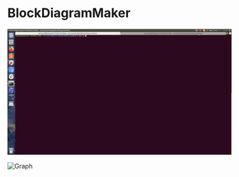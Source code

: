 BlockDiagramMaker
=================

![Graph](https://github.com/takayuki5168/BlockDiagramMaker/blob/master/videos/analysis_block_video.gif)

![Graph](https://github.com/takayuki5168/BlockDiagramMaker/blob/master/videos/make_block_diagram_video.gif)
